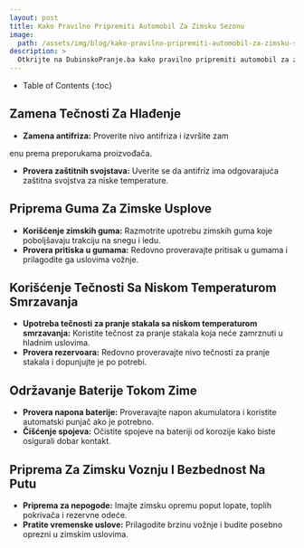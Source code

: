 ```yaml
---
layout: post
title: Kako Pravilno Pripremiti Automobil Za Zimsku Sezonu
image: 
  path: /assets/img/blog/kako-pravilno-pripremiti-automobil-za-zimsku-sezonu_dubinsko-pranje-ba.png
description: >
  Otkrijte na DubinskoPranje.ba kako pravilno pripremiti automobil za zimsku sezonu. Saveti za održavanje sistema za hlađenje, pripremu guma i sigurnu vožnju tokom hladnih meseci.
---
```



- Table of Contents
{:toc}


## Zamena Tečnosti Za Hlađenje

- **Zamena antifriza:** Proverite nivo antifriza i izvršite zam

enu prema preporukama proizvođača.
- **Provera zaštitnih svojstava:** Uverite se da antifriz ima odgovarajuća zaštitna svojstva za niske temperature.

## Priprema Guma Za Zimske Usplove

- **Korišćenje zimskih guma:** Razmotrite upotrebu zimskih guma koje poboljšavaju trakciju na snegu i ledu.
- **Provera pritiska u gumama:** Redovno proveravajte pritisak u gumama i prilagodite ga uslovima vožnje.

## Korišćenje Tečnosti Sa Niskom Temperaturom Smrzavanja

- **Upotreba tečnosti za pranje stakala sa niskom temperaturom smrzavanja:** Koristite tečnost za pranje stakala koja neće zamrznuti u hladnim uslovima.
- **Provera rezervoara:** Redovno proveravajte nivo tečnosti za pranje stakala i dopunjujte je po potrebi.

## Održavanje Baterije Tokom Zime

- **Provera napona baterije:** Proveravajte napon akumulatora i koristite automatski punjač ako je potrebno.
- **Čišćenje spojeva:** Očistite spojeve na bateriji od korozije kako biste osigurali dobar kontakt.

## Priprema Za Zimsku Voznju I Bezbednost Na Putu

- **Priprema za nepogode:** Imajte zimsku opremu poput lopate, toplih pokrivača i rezervne odeće.
- **Pratite vremenske uslove:** Prilagodite brzinu vožnje i budite posebno oprezni u zimskim uslovima.